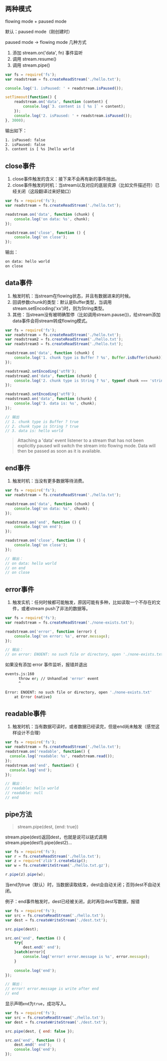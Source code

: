## 两种模式

flowing mode + paused mode

默认：paused mode（刚创建时）

paused mode -> flowing mode 几种方式

1. 添加 stream.on('data', fn) 事件监听
2. 调用 stream.resume()
3. 调用 stream.pipe()


```js
var fs = require('fs');
var readstream = fs.createReadStream('./hello.txt');

console.log('1. isPaused: ' + readstream.isPaused());

setTimeout(function() {
    readstream.on('data', function (content) {
        console.log(`3. content is [ %s ]` + content);
    });
    console.log('2. isPaused: ' + readstream.isPaused());
}, 3000);
```

输出如下：

```bash
1. isPaused: false
2. isPaused: false
3. content is [ %s ]hello world
```

## close事件

1. close事件触发的含义：接下来不会再有新的事件抛出。
2. close事件触发的时机：当stream以及对应的底层资源（比如文件描述符）已经关闭（这段翻译过来好拗口）

```javascript
var fs = require('fs');
var readstream = fs.createReadStream('./hello.txt');

readstream.on('data', function (chunk) {
    console.log('on data: %s', chunk);
});

readstream.on('close', function () {
    console.log('on close');
});
```

输出：

```bash
on data: hello world
on close
```

## data事件

1. 触发时机：当stream在flowing状态，并且有数据进来的时候。
2. 回调参数chunk的类型：默认是Buffer类型，当调用stream.setEncoding('xx')时，则为String类型。
3. 其他：当stream没有被明确暂停（比如调用stream.pause())，给stream添加data事件会将stream转成flowing模式。



```javascript
var fs = require('fs');
var readstream = fs.createReadStream('./hello.txt');
var readstream2 = fs.createReadStream('./hello.txt');
var readstream3 = fs.createReadStream('./hello.txt');

readstream.on('data', function (chunk) {
    console.log('1. chunk type is Buffer ? %s', Buffer.isBuffer(chunk));
});

readstream2.setEncoding('utf8');
readstream2.on('data', function (chunk) {
    console.log('2. chunk type is String ? %s', typeof chunk === 'string');    
});

readstream3.setEncoding('utf8');
readstream3.on('data', function (chunk) {
    console.log('3. data is: %s', chunk);
});

// 输出
// 1. chunk type is Buffer ? true
// 2. chunk type is String ? true
// 3. data is: hello world
```

>Attaching a 'data' event listener to a stream that has not been explicitly paused will switch the stream into flowing mode. Data will then be passed as soon as it is available.

## end事件

1. 触发时机：当没有更多数据等待消费。

```javascript
var fs = require('fs');
var readstream = fs.createReadStream('./hello.txt');

readstream.on('data', function (chunk) {
    console.log('on data: %s', chunk);
});

readstream.on('end', function () {
    console.log('on end');
});

readstream.on('close', function () {
    console.log('on close');
});

// 输出：
// on data: hello world
// on end
// on close
```

## error事件

1. 触发实机：任何时候都可能触发，原因可能有多种，比如读取一个不存在的文件，或者stream push了非法的数据等。

```javascript
var fs = require('fs');
var readstream = fs.createReadStream('./none-exists.txt');

readstream.on('error', function (error) {
    console.log('on error: %s', error.message);
});

// 输出：
// on error: ENOENT: no such file or directory, open './none-exists.txt'
```

如果没有添加 error 事件监听，报错并退出

```bash
events.js:160
      throw er; // Unhandled 'error' event
      ^

Error: ENOENT: no such file or directory, open './none-exists.txt'
    at Error (native)
```

## readable事件

1. 触发时机：当有数据可读时，或者数据已经读完，但是end尚未触发（感觉这样设计不合理）

```javascript
var fs = require('fs');
var readstream = fs.createReadStream('./hello.txt');
readstream.on('readable', function() {
  console.log('readable: %s', readstream.read());
});
readstream.on('end', function() {
  console.log('end');
});

// 输出：
// readable: hello world
// readable: null
// end
```

## pipe方法

>stream.pipe(dest, {end: true})

stream.pipe(dest)返回dest，也就是说可以链式调用 stream.pipe(dest1).pipe(dest2)...

```javascript
var fs = require('fs');
var r = fs.createReadStream('./hello.txt');
var z = require('zlib').createGzip();
var w = fs.createWriteStream('./hello.txt.gz');

r.pipe(z).pipe(w);
```

当end为true（默认）时，当数据读取结束，dest会自动关闭；否则dest不自动关闭。

例子：end事件触发时，dest已经被关闭，此时再往dest写数据，报错

```javascript
var fs = require('fs');
var src = fs.createReadStream('./hello.txt');
var dest = fs.createWriteStream('./dest.txt');

src.pipe(dest);

src.on('end', function () {
    try{
        dest.end(' end');
    }catch(error){
        console.log('error! error.message is %s', error.message);
    }
    
    console.log('end');
});

// 输出：
// error! error.message is write after end
// end
```

显示声明`end`为`true`，成功写入。

```javascript
var fs = require('fs');
var src = fs.createReadStream('./hello.txt');
var dest = fs.createWriteStream('./dest.txt');

src.pipe(dest, { end: false });

src.on('end', function () {
    dest.end(' end');
    console.log('end');
});
```

